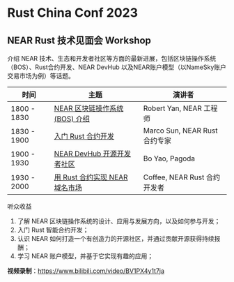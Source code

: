 # Rust China Conf 2023

## NEAR Rust 技术见面会 Workshop

介绍 NEAR 技术、生态和开发者社区等方面的最新进展，包括区块链操作系统（BOS）、Rust合约开发、NEAR DevHub 以及NEAR账户模型（以NameSky账户交易市场为例）等话题。

| 时间 | 主题 | 演讲者 |
| --- | --- | --- |
1800 - 1830	| [NEAR 区块链操作系统 (BOS) 介绍](https://docs.google.com/presentation/d/1hrkKGpqjkaPT0ivBF9C-P3VoRAVCtRiCjVfbZN1qLeQ/edit?usp=sharing)	| Robert Yan, NEAR 工程师
1830 - 1900	| [入门 Rust 合约开发](https://docs.google.com/presentation/d/1tsKRDubNINFqewym1EVGG36f9iJjGhTr/edit?usp=sharing)	| Marco Sun, NEAR Rust 合约专家
1900 - 1930	| [NEAR DevHub 开源开发者社区](https://docs.google.com/presentation/d/14hL7nUfzc_ZYWJIBSaJAWZCTDBbOZBBd/edit?usp=sharing)	| Bo Yao, Pagoda
1930 - 2000	| [用 Rust 合约实现 NEAR 域名市场](https://docs.google.com/presentation/d/1nvM5EIPwccOJIzAyQpzIkvAnsVVptCLs/edit?usp=sharing)	| Coffee, NEAR Rust 合约开发者

听众收益

1. 了解 NEAR 区块链操作系统的设计、应用与发展方向，以及如何参与开发；
2. 入门 Rust 智能合约开发；
3. 认识 NEAR 如何打造一个有创造力的开源社区，并通过贡献开源获得持续报酬；
4. 学习 NEAR 账户模型，并基于它实现有趣的应用；

**视频录制**：https://www.bilibili.com/video/BV1PX4y1t7ja

